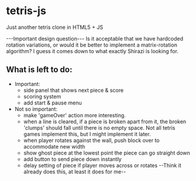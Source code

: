 # tetris-js
Just another tetris clone in HTML5 + JS

---Important design question---
Is it acceptable that we have hardcoded rotation variations,
or would it be better to implement a matrix-rotation
algorithm? I guess it comes down to what exactly Shirazi 
is looking for.

## What is left to do:
- Important:
  * side panel that shows next piece & score
  * scoring system
  * add start & pause menu
- Not so important:
  * make 'gameOver' action more interesting.
  * when a line is cleared, if a piece is broken apart from it, the broken 'clumps'
  should fall until there is no empty space. Not all tetris games implement this,
  but I might implement it later.
  * when player rotates against the wall, push block over to accommodate new width
  * show ghost piece at the lowest point the piece can go straight down
  * add button to send piece down instantly
  * delay setting of piece if player moves across or rotates --Think it already
  does this, at least it does for me--
